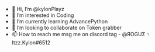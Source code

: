 - 👋 Hi, I’m @kylonPlayz
- 👀 I’m interested in Coding
- 🌱 I’m currently learning AdvancePython
- 💞️ I’m looking to collaborate on Token grabber
- 📫 How to reach me msg me on discord tag - @ЯOGUΣ ৲ Itzz.Kylon#6512 

<!---
kylonPlayz/kylonPlayz is a ✨ special ✨ repository because its `README.md` (this file) appears on your GitHub profile.
You can click the Preview link to take a look at your changes.
--->
